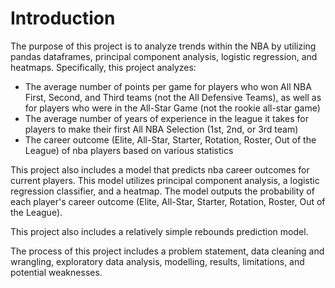 # Introduction
The purpose of this project is to analyze trends within the NBA by utilizing pandas dataframes, principal component analysis, logistic regression, and heatmaps. Specifically, this project analyzes:
-  The average number of points per game for players who won All NBA First, Second, and Third teams (not the All Defensive Teams), as well as for players who were in the All-Star Game (not the rookie all-star game)
-  The average number of years of experience in the league it takes for players to make their first All NBA Selection (1st, 2nd, or 3rd team)
-  The career outcome (Elite, All-Star, Starter, Rotation, Roster, Out of the League) of nba players based on various statistics

This project also includes a model that predicts nba career outcomes for current players. This model utilizes principal component analysis, a logistic regression classifier, and a heatmap. The model outputs the probability of each player's career outcome (Elite, All-Star, Starter, Rotation, Roster, Out of the League).

This project also includes a relatively simple rebounds prediction model.

The process of this project includes a problem statement, data cleaning and wrangling, exploratory data analysis, modelling, results, limitations, and potential weaknesses. 
